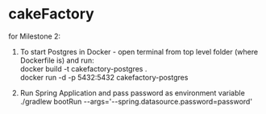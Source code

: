 # cakeFactory

for Milestone 2:

1) To start Postgres in Docker - open terminal from top level folder (where Dockerfile is) and run:  
docker build -t cakefactory-postgres .  
docker run -d -p 5432:5432 cakefactory-postgres

2) Run Spring Application and pass password as environment variable  
./gradlew bootRun --args='--spring.datasource.password=password'
